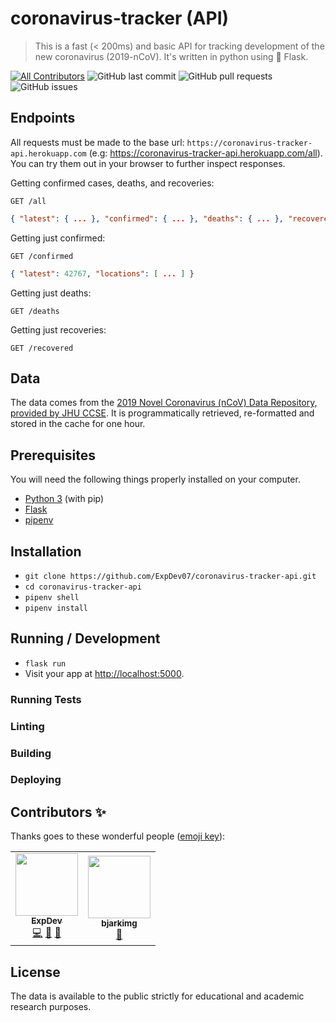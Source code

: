 # coronavirus-tracker (API)

> This is a fast (< 200ms) and basic API for tracking development of the new coronavirus (2019-nCoV). It's written in python using 🍼 Flask.

[![All Contributors](https://img.shields.io/badge/all_contributors-1-orange.svg?style=flat-square)](#contributors-)
![GitHub last commit](https://img.shields.io/github/last-commit/ExpDev07/coronavirus-tracker-api)
![GitHub pull requests](https://img.shields.io/github/issues-pr/ExpDev07/coronavirus-tracker-api)
![GitHub issues](https://img.shields.io/github/issues/ExpDev07/coronavirus-tracker-api)

## Endpoints

All requests must be made to the base url: ``https://coronavirus-tracker-api.herokuapp.com`` (e.g: https://coronavirus-tracker-api.herokuapp.com/all). You can try them out in your browser to further inspect responses.

Getting confirmed cases, deaths, and recoveries:
```http
GET /all
```
```json
{ "latest": { ... }, "confirmed": { ... }, "deaths": { ... }, "recovered": { ... } }
```

Getting just confirmed:
```http
GET /confirmed
```
```json
{ "latest": 42767, "locations": [ ... ] }
```

Getting just deaths:
```http
GET /deaths
```

Getting just recoveries:
```http
GET /recovered
```


## Data

The data comes from the [2019 Novel Coronavirus (nCoV) Data Repository, provided
by JHU CCSE](https://github.com/CSSEGISandData/2019-nCoV). It is
programmatically retrieved, re-formatted and stored in the cache for one hour.


## Prerequisites

You will need the following things properly installed on your computer.

* [Python 3](https://www.python.org/downloads/) (with pip)
* [Flask](https://pypi.org/project/Flask/)
* [pipenv](https://pypi.org/project/pipenv/)

## Installation

* `git clone https://github.com/ExpDev07/coronavirus-tracker-api.git`
* `cd coronavirus-tracker-api`
* `pipenv shell`
* `pipenv install`

## Running / Development

* `flask run`
* Visit your app at [http://localhost:5000](http://localhost:5000).

### Running Tests

### Linting

### Building

### Deploying

## Contributors ✨

Thanks goes to these wonderful people ([emoji key](https://allcontributors.org/docs/en/emoji-key)):

<!-- ALL-CONTRIBUTORS-LIST:START - Do not remove or modify this section -->
<!-- prettier-ignore-start -->
<!-- markdownlint-disable -->
<table>
  <tr>
    <td align="center"><a href="https://github.com/ExpDev07"><img src="https://avatars3.githubusercontent.com/u/10024730?v=4" width="100px;" alt=""/><br /><sub><b>ExpDev</b></sub></a><br /><a href="https://github.com/ExpDev07/coronavirus-tracker-api/commits?author=ExpDev07" title="Code">💻</a> <a href="https://github.com/ExpDev07/coronavirus-tracker-api/commits?author=ExpDev07" title="Documentation">📖</a> <a href="#maintenance-ExpDev07" title="Maintenance">🚧</a></td>
    <td align="center"><a href="https://github.com/bjarkimg"><img src="https://avatars2.githubusercontent.com/u/1289419?v=4" width="100px;" alt=""/><br /><sub><b>bjarkimg</b></sub></a><br /><a href="#question-bjarkimg" title="Answering Questions">💬</a></td>
  </tr>
</table>

<!-- markdownlint-enable -->
<!-- prettier-ignore-end -->
<!-- ALL-CONTRIBUTORS-LIST:END -->

## License

The data is available to the public strictly for educational and academic research purposes.
